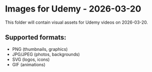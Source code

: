 # Images for Udemy - 2026-03-20

This folder will contain visual assets for Udemy videos on 2026-03-20.

## Supported formats:
- PNG (thumbnails, graphics)
- JPG/JPEG (photos, backgrounds)
- SVG (logos, icons)
- GIF (animations)
